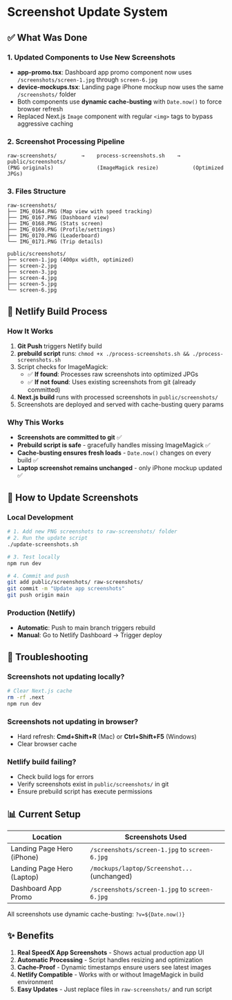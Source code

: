 # Screenshot Update System

## ✅ What Was Done

### 1. Updated Components to Use New Screenshots
- **app-promo.tsx**: Dashboard app promo component now uses `/screenshots/screen-1.jpg` through `screen-6.jpg`
- **device-mockups.tsx**: Landing page iPhone mockup now uses the same `/screenshots/` folder
- Both components use **dynamic cache-busting** with `Date.now()` to force browser refresh
- Replaced Next.js `Image` component with regular `<img>` tags to bypass aggressive caching

### 2. Screenshot Processing Pipeline
```
raw-screenshots/        →    process-screenshots.sh    →    public/screenshots/
(PNG originals)              (ImageMagick resize)           (Optimized JPGs)
```

### 3. Files Structure
```
raw-screenshots/
├── IMG_0164.PNG (Map view with speed tracking)
├── IMG_0167.PNG (Dashboard view)
├── IMG_0168.PNG (Stats screen)
├── IMG_0169.PNG (Profile/settings)
├── IMG_0170.PNG (Leaderboard)
└── IMG_0171.PNG (Trip details)

public/screenshots/
├── screen-1.jpg (400px width, optimized)
├── screen-2.jpg
├── screen-3.jpg
├── screen-4.jpg
├── screen-5.jpg
└── screen-6.jpg
```

## 🚀 Netlify Build Process

### How It Works
1. **Git Push** triggers Netlify build
2. **prebuild script** runs: `chmod +x ./process-screenshots.sh && ./process-screenshots.sh`
3. Script checks for ImageMagick:
   - ✅ **If found**: Processes raw screenshots into optimized JPGs
   - ✅ **If not found**: Uses existing screenshots from git (already committed)
4. **Next.js build** runs with processed screenshots in `public/screenshots/`
5. Screenshots are deployed and served with cache-busting query params

### Why This Works
- **Screenshots are committed to git** ✅
- **Prebuild script is safe** - gracefully handles missing ImageMagick ✅
- **Cache-busting ensures fresh loads** - `Date.now()` changes on every build ✅
- **Laptop screenshot remains unchanged** - only iPhone mockup updated ✅

## 📝 How to Update Screenshots

### Local Development
```bash
# 1. Add new PNG screenshots to raw-screenshots/ folder
# 2. Run the update script
./update-screenshots.sh

# 3. Test locally
npm run dev

# 4. Commit and push
git add public/screenshots/ raw-screenshots/
git commit -m "Update app screenshots"
git push origin main
```

### Production (Netlify)
- **Automatic**: Push to main branch triggers rebuild
- **Manual**: Go to Netlify Dashboard → Trigger deploy

## 🔧 Troubleshooting

### Screenshots not updating locally?
```bash
# Clear Next.js cache
rm -rf .next
npm run dev
```

### Screenshots not updating in browser?
- Hard refresh: **Cmd+Shift+R** (Mac) or **Ctrl+Shift+F5** (Windows)
- Clear browser cache

### Netlify build failing?
- Check build logs for errors
- Verify screenshots exist in `public/screenshots/` in git
- Ensure prebuild script has execute permissions

## 📊 Current Setup

| Location | Screenshots Used |
|----------|-----------------|
| Landing Page Hero (iPhone) | `/screenshots/screen-1.jpg` to `screen-6.jpg` |
| Landing Page Hero (Laptop) | `/mockups/laptop/Screenshot...` (unchanged) |
| Dashboard App Promo | `/screenshots/screen-1.jpg` to `screen-6.jpg` |

All screenshots use dynamic cache-busting: `?v=${Date.now()}`

## ✨ Benefits

1. **Real SpeedX App Screenshots** - Shows actual production app UI
2. **Automatic Processing** - Script handles resizing and optimization
3. **Cache-Proof** - Dynamic timestamps ensure users see latest images
4. **Netlify Compatible** - Works with or without ImageMagick in build environment
5. **Easy Updates** - Just replace files in `raw-screenshots/` and run script
